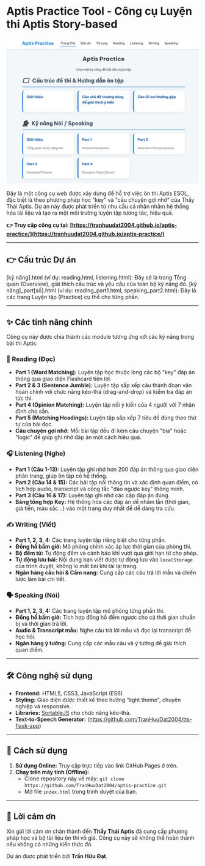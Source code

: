 
# Aptis Practice Tool - Công cụ Luyện thi Aptis Story-based

<p align="center">
  <img src="screenshot/index.png" alt="Aptis" />
</p>

Đây là một công cụ web được xây dựng để hỗ trợ việc ôn thi Aptis ESOL, đặc biệt là theo phương pháp học "key" và "câu chuyện gợi nhớ" của Thầy Thái Aptis. Dự án này được phát triển từ nhu cầu cá nhân nhằm hệ thống hóa tài liệu và tạo ra một môi trường luyện tập tương tác, hiệu quả.

**👉 Truy cập công cụ tại: [https://tranhuudat2004.github.io/aptis-practice/](https://tranhuudat2004.github.io/aptis-practice/)** <!-- Thay link này bằng link GitHub Pages của bạn -->

---

## 👉 Cấu trúc Dự án 

[kỹ năng].html (ví dụ: reading.html, listening.html): Đây sẽ là trang Tổng quan (Overview), giải thích cấu trúc và yêu cầu của toàn bộ kỹ năng đó.
[kỹ năng]_part[số].html (ví dụ: reading_part1.html, speaking_part2.html): Đây là các trang Luyện tập (Practice) cụ thể cho từng phần.

---

## ✨ Các tính năng chính

Công cụ này được chia thành các module tương ứng với các kỹ năng trong bài thi Aptis:

### 📖 Reading (Đọc)
- **Part 1 (Word Matching):** Luyện tập học thuộc lòng các bộ "key" đáp án thông qua giao diện Flashcard tiện lợi.
- **Part 2 & 3 (Sentence Jumble):** Luyện tập sắp xếp câu thành đoạn văn hoàn chỉnh với chức năng kéo-thả (drag-and-drop) và kiểm tra đáp án tức thì.
- **Part 4 (Opinion Matching):** Luyện tập nối ý kiến của 4 người với 7 nhận định cho sẵn.
- **Part 5 (Matching Headings):** Luyện tập sắp xếp 7 tiêu đề đúng theo thứ tự của bài đọc.
- **Câu chuyện gợi nhớ:** Mỗi bài tập đều đi kèm câu chuyện "bịa" hoặc "logic" để giúp ghi nhớ đáp án một cách hiệu quả.

### 🎧 Listening (Nghe)
- **Part 1 (Câu 1-13):** Luyện tập ghi nhớ hơn 200 đáp án thông qua giao diện phân trang, giúp ôn tập có hệ thống.
- **Part 2 (Câu 14 & 15):** Các bài tập nối thông tin và xác định quan điểm, có tích hợp audio, transcript và công tắc "đảo ngược key" thông minh.
- **Part 3 (Câu 16 & 17):** Luyện tập ghi nhớ các cặp đáp án đúng.
- **Bảng tổng hợp Key:** Hệ thống hóa các đáp án dễ nhầm lẫn (thời gian, giá tiền, màu sắc...) vào một trang duy nhất để dễ dàng tra cứu.

### ✍️ Writing (Viết)
- **Part 1, 2, 3, 4:** Các trang luyện tập riêng biệt cho từng phần.
- **Đồng hồ bấm giờ:** Mô phỏng chính xác áp lực thời gian của phòng thi.
- **Bộ đếm từ:** Tự động đếm và cảnh báo khi vượt quá giới hạn từ cho phép.
- **Tự động lưu bài:** Nội dung bạn viết được tự động lưu vào `localStorage` của trình duyệt, không lo mất bài khi tải lại trang.
- **Ngân hàng câu hỏi & Cẩm nang:** Cung cấp các câu trả lời mẫu và chiến lược làm bài chi tiết.

### 🗣️ Speaking (Nói)
- **Part 1, 2, 3, 4:** Các trang luyện tập mô phỏng từng phần thi.
- **Đồng hồ bấm giờ:** Tích hợp đồng hồ đếm ngược cho cả thời gian chuẩn bị và thời gian trả lời.
- **Audio & Transcript mẫu:** Nghe câu trả lời mẫu và đọc lại transcript để học hỏi.
- **Ngân hàng ý tưởng:** Cung cấp các mẫu câu và ý tưởng để giải thích quan điểm.

<!-- ### ⚙️ Text-to-Speech Generator
- Một ứng dụng web nhỏ chạy trên máy tính (sử dụng Python & Flask) giúp tự tạo file audio mẫu từ văn bản, phục vụ việc mở rộng tài liệu học tập. -->

---

## 🛠️ Công nghệ sử dụng

- **Frontend:** HTML5, CSS3, JavaScript (ES6)
- **Styling:** Giao diện được thiết kế theo hướng "light theme", chuyên nghiệp và responsive.
- **Libraries:** [SortableJS](https://github.com/SortableJS/Sortable) cho chức năng kéo-thả.
- **Text-to-Speech Generator:** (https://github.com/TranHuuDat2004/tts-flask-app)

---

## 🚀 Cách sử dụng

1.  **Sử dụng Online:** Truy cập trực tiếp vào link GitHub Pages ở trên.
2.  **Chạy trên máy tính (Offline):**
    - Clone repository này về máy: `git clone https://github.com/TranHuuDat2004/aptis-practice.git`
    - Mở file `index.html` trong trình duyệt của bạn.

---

## 🙏 Lời cảm ơn

Xin gửi lời cảm ơn chân thành đến **Thầy Thái Aptis** đã cung cấp phương pháp học và bộ tài liệu ôn thi vô giá. Công cụ này sẽ không thể hoàn thành nếu không có những kiến thức đó.

Dự án được phát triển bởi **Trần Hữu Đạt**.